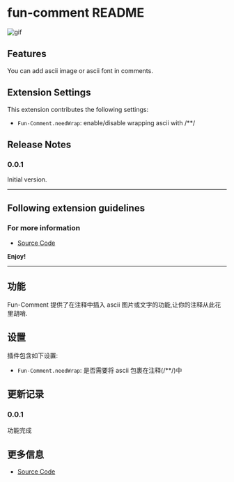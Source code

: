 # fun-comment README

![gif](https://zylab.oss-cn-beijing.aliyuncs.com/fun-comment/Fun-Comment.gif)

## Features

You can add ascii image or ascii font in comments.

## Extension Settings

This extension contributes the following settings:

* `Fun-Comment.needWrap`: enable/disable wrapping ascii with /**/

## Release Notes

### 0.0.1

Initial version.

-----------------------------------------------------------------------------------------------------------
## Following extension guidelines

### For more information

* [Source Code](https://github.com/5A59/fun-comment)

**Enjoy!**

-----------------------------------------------------------------------------------------------------------
## 功能
Fun-Comment 提供了在注释中插入 ascii 图片或文字的功能,让你的注释从此花里胡哨.

## 设置

插件包含如下设置:
* `Fun-Comment.needWrap`: 是否需要将 ascii 包裹在注释(/**/)中

## 更新记录

### 0.0.1
功能完成

## 更多信息

* [Source Code](https://github.com/5A59/fun-comment)
